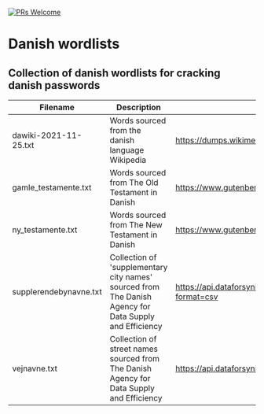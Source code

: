 [![PRs Welcome](https://img.shields.io/badge/PRs-welcome-brightgreen.svg?style=flat-square)](http://makeapullrequest.com)

# Danish wordlists
## Collection of danish wordlists for cracking danish passwords

Filename  | Description | Source
------------- | ------------- | -------------
dawiki-2021-11-25.txt  | Words sourced from the danish language Wikipedia  | https://dumps.wikimedia.org/dawiki/20211120/
gamle_testamente.txt  | Words sourced from The Old Testament in Danish  |  https://www.gutenberg.org/cache/epub/2143/pg2143.txt
ny_testamente.txt  |  Words sourced from The New Testament in Danish  |  https://www.gutenberg.org/cache/epub/2143/pg2143.txt
supplerendebynavne.txt  |  Collection of 'supplementary city names' sourced from The Danish Agency for Data Supply and Efficiency  |  https://api.dataforsyningen.dk/supplerendebynavne?format=csv
vejnavne.txt  |  Collection of street names sourced from The Danish Agency for Data Supply and Efficiency  |  https://api.dataforsyningen.dk/vejstykker?format=csv
